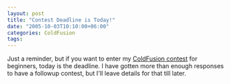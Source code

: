 ```yaml
---
layout: post
title: "Contest Deadline is Today!"
date: "2005-10-03T10:10:00+06:00"
categories: ColdFusion 
tags: 
---
```


Just a reminder, but if you want to enter my <a href="http://ray.camdenfamily.com/index.cfm/2005/9/20/Contest-Shall-We-Play-a-Game">ColdFusion contest</a> for beginners, today is the deadline. I have gotten more than enough responses to have a followup contest, but I'll leave details for that till later.